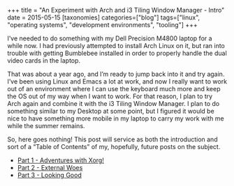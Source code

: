+++
title = "An Experiment with Arch and i3 Tiling Window Manager - Intro"
date = 2015-05-15
[taxonomies]
categories=["blog"]
tags=["linux", "operating systems", "development environments", "tooling"]
+++

I’ve needed to do something with my Dell Precision M4800 laptop for a while now. I had previously attempted to install Arch Linux on it, but ran into trouble with getting Bumblebee installed in order to properly handle the dual video cards in the laptop.

That was about a year ago, and I’m ready to jump back into it and try again. I’ve been using Linux and Emacs a lot at work, and now I really want to work out of an environment where I can use the keyboard much more and keep the OS out of my way when I want to work. For that reason, I plan to try Arch again and combine it with the i3 Tiling Window Manager. I plan to do something similar to my Desktop at some point, but I figured it would be nice to have something more mobile in my laptop to carry my work with me while the summer remains.

So, here goes nothing! This post will service as both the introduction and sort of a “Table of Contents” of my, hopefully, future posts on the subject.

- [Part 1 - Adventures with Xorg!](arch-pt1) 
- [Part 2 - External Woes](arch-pt2)
- [Part 3 - Looking Good](arch-pt3)
